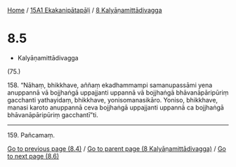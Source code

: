 
[Home](/) / [15A1 Ekakanipātapāḷi](...md) / [8 Kalyāṇamittādivagga](../15A1/8.md)

# 8.5

* Kalyāṇamittādivagga

(75.)

158\. “Nāhaṃ, bhikkhave, aññaṃ ekadhammampi samanupassāmi yena anuppannā vā bojjhaṅgā uppajjanti uppannā vā bojjhaṅgā bhāvanāpāripūriṃ gacchanti yathayidaṃ, bhikkhave, yonisomanasikāro. Yoniso, bhikkhave, manasi karoto anuppannā ceva bojjhaṅgā uppajjanti uppannā ca bojjhaṅgā bhāvanāpāripūriṃ gacchantī”ti.

---

159\. Pañcamaṃ.



[Go to previous page (8.4)](8.4.md) / [Go to parent page (8 Kalyāṇamittādivagga)](../15A1/8.md) / [Go to next page (8.6)](8.6.md)


